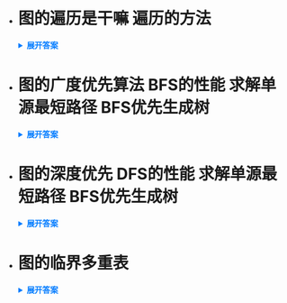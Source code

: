 - # 图的遍历是干嘛 遍历的方法

  <details>
    <summary style="font-weight: bold; color: #007bff;">展开答案</summary>
    <ul>    
    <li style="color: blue;">我们希望从一个顶点出发 按照某种方法 可以对图的所有节点访问一次 并且仅访问一次</li>
    <li style="color: blue;">存在两个方法 一个是广度优先算法BFS 一个是深度优先算法DFS</li>
    </ul>
  </details>

- # 图的广度优先算法 BFS的性能 求解单源最短路径 BFS优先生成树

  <details>
    <summary style="font-weight: bold; color: #007bff;">展开答案</summary>
    <ul>    
    <li style="color: blue;">有点类似 树的层序遍历 也就是先把当前节点的连接顶点先遍历 然后再访问连接节点的没有访问过的连接节点</li>
    <li style="color: blue;">如果一次BFS结束后 还有节点没有访问 那么就对这个节点 再进行一次BFS算法</li>
    <li style="color: blue;">BFS 空间复杂度是O(V) 通过邻接表访问的时候 时间复杂度为O(V+E) 通过邻接矩阵访问的时候 时间复杂度为O(V^2)</li>
    <li style="color: blue;">用于BFS找到两个节点之间的最短路径</li>
    <li style="color: blue;">遍历过程中 我们会得到一个遍历树 邻接矩阵存储唯一 所以遍历树唯一 邻接表不唯一 所以遍历树不唯一 需要看存储结构是什么</li>
    </ul>
  </details>

- # 图的深度优先 DFS的性能 求解单源最短路径 BFS优先生成树

  <details>
    <summary style="font-weight: bold; color: #007bff;">展开答案</summary>
    <ul>    
    <li style="color: blue;">深度优先算法我们叫做DFS 访问起始顶点后 通过v 访问当前没有访问的连接节点 然后再找当前没有访问的连接节点的连接节点 一直找到没有 没有访问的了 然后依次往回看看 还有没有没有访问的 </li>
    <li style="color: blue;">DFS 空间复杂度是O(V) 时间复杂度通过邻接表是O(V+E) 邻接矩阵是O(V^2)</li>
    </ul>
  </details>

- # 图的临界多重表

  <details>
    <summary style="font-weight: bold; color: #007bff;">展开答案</summary>
    <ul>    
    <li style="color: blue;">有点类似十字链表 但是用于解决无向图问题 边节点（ivex,ilink,jvex,jlink,info) ivex和jvex用于表示这个边连接的两个节点编号 ilink jlink用于表示依附ivex和jvex的下一边节点 info表示权 节点(data,firstedge) data表示数据 firstedge表示本节点第一个边</li>
    </ul>
  </details>